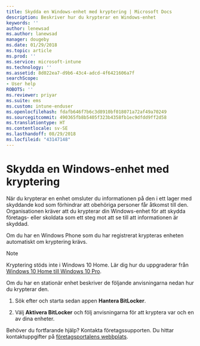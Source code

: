 ```yaml
---
title: Skydda en Windows-enhet med kryptering | Microsoft Docs
description: Beskriver hur du krypterar en Windows-enhet
keywords: ''
author: lenewsad
ms.author: lanewsad
manager: dougeby
ms.date: 01/29/2018
ms.topic: article
ms.prod: ''
ms.service: microsoft-intune
ms.technology: ''
ms.assetid: 8d022ea7-d9b6-43c4-adcd-4f6421606a7f
searchScope:
- User help
ROBOTS: ''
ms.reviewer: priyar
ms.suite: ems
ms.custom: intune-enduser
ms.openlocfilehash: fdafb646f7b6c3d8910bf018071a72af49a70249
ms.sourcegitcommit: 490365fb8b5405f323b4358fb1ec9dfdd9ff2d58
ms.translationtype: HT
ms.contentlocale: sv-SE
ms.lasthandoff: 08/29/2018
ms.locfileid: "43147148"
---
```

# <a name="how-to-protect-your-windows-device-using-encryption"></a>Skydda en Windows-enhet med kryptering

När du krypterar en enhet omsluter du informationen på den i ett lager med skyddande kod som förhindrar att obehöriga personer får åtkomst till den. Organisationen kräver att du krypterar din Windows-enhet för att skydda företags- eller skoldata som ett steg mot att se till att informationen är skyddad. 

Om du har en Windows Phone som du har registrerat krypteras enheten automatiskt om kryptering krävs.

> [!Note]
> Kryptering stöds inte i Windows 10 Home. Lär dig hur du uppgraderar från [Windows 10 Home till Windows 10 Pro](https://support.microsoft.com/help/12384/windows-10-upgrading-home-to-pro).


Om du har en stationär enhet beskriver de följande anvisningarna nedan hur du krypterar den.

1.  Sök efter och starta sedan appen **Hantera BitLocker**.

2.  Välj **Aktivera BitLocker** och följ anvisningarna för att kryptera var och en av dina enheter.

Behöver du fortfarande hjälp? Kontakta företagssupporten. Du hittar kontaktuppgifter på [företagsportalens webbplats](https://go.microsoft.com/fwlink/?linkid=2010980).
